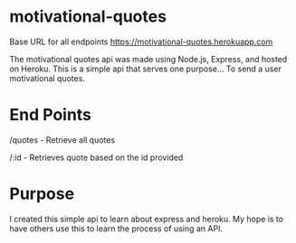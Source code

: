 # motivational-quotes

Base URL for all endpoints https://motivational-quotes.herokuapp.com

The motivational quotes api was made using Node.js, Express, and hosted on Heroku. This is a simple
api that serves one purpose... To send a user motivational quotes.

# End Points

/quotes - Retrieve all quotes

/:id - Retrieves quote based on the id provided


# Purpose

I created this simple api to learn about express and heroku. My hope is to have others use this to learn the process of 
using an API.
